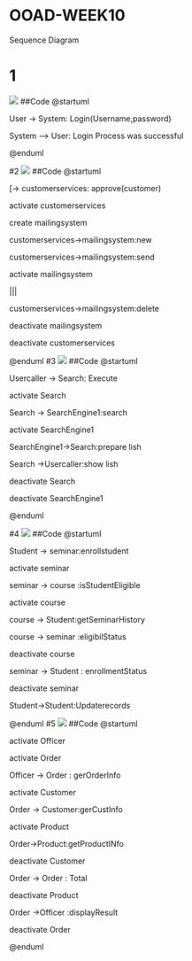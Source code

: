 # OOAD-WEEK10
Sequence Diagram

# 1
![](http://www.plantuml.com/plantuml/img/SoWkIImgAStDuU8ABKujKj2rKmYkB2v9pRLIyCbFpypJ08dc9UQcwXGa5XUNvnUbQ79nGLGew08LWwIXIXK2YlAJKukB5SeJYnMAIvD1xBHIeC5S3gbvAI0h0000)
##Code
@startuml

User -> System: Login(Username,password)

System --> User: Login Process was successful

@enduml

#2
![](http://www.plantuml.com/plantuml/img/XP0n2iCm34LtdI9ZEsHhbmmXz-Wax4yns4wG59U23zzaA6qQIkRt-0zfK6EnEKMwjNtZPhKnGHHIWeDs3K-JZ0MdDpaJEmk53JkPo0bMa3Z4aE_wL4EYNwtjDxpBU10TMehiF-bjeTRBjTR32Oy80tdycVa2kzE69RyywGK0)
##Code
@startuml

[-> customerservices: approve(customer)

activate customerservices

create mailingsystem

customerservices->mailingsystem:new

customerservices->mailingsystem:send

activate mailingsystem

|||

customerservices->mailingsystem:delete

deactivate mailingsystem

deactivate customerservices

@enduml
#3
![](http://www.plantuml.com/plantuml/img/SoWkIImgAStDuGejJYrAJip9IIrIqBLJ24vDB4hEi59mhKXDBYr9LU1AJ2x9B4i4iY0oN10AeTGrBpqpBzNGgXWYZQOSAik5mjErWzfIK9HQa5YKgf2JMPp1XJ0PuIAhuepySeXqIYgwIp14O9OvfEQb07q60000)
##Code
@startuml

Usercaller -> Search: Execute 

activate Search

Search -> SearchEngine1:search

activate SearchEngine1

SearchEngine1->Search:prepare lish

Search ->Usercaller:show lish

deactivate Search

deactivate SearchEngine1

@enduml

#4
![](http://www.plantuml.com/plantuml/img/PP1D2WCX38Ntdi8Bp0LS3BCfT2yzWDKm1FmfIIpqzhMZqg5T1NdVUybpOt4aDKLbfGR8efTLCoJCZWnaAZ5o5vJpWaydC6KrviVXIoK6RP17p2NYZlS8NrT7r22RPv1c1x4zwOeiXLudPgumSEHXjEAaiWhmctiwPZOnkXT8xV7lcoq6lQppdjiZD9t05mgiDiYXVSyR)
##Code
@startuml

Student -> seminar:enrollstudent

activate seminar

seminar -> course :isStudentEligible

activate course

course -> Student:getSeminarHistory

course -> seminar :eligibilStatus

deactivate course

seminar -> Student : enrollmentStatus

deactivate seminar

Student->Student:Updaterecords

@enduml
#5
![](http://www.plantuml.com/plantuml/img/PP1D2iCW48NtFOKNo0LSX41NsQIbz0BYZ44miUXOwEqpYKeCtRrvV6_-XaWgK5hSJMcoNqKe7iPOZQ4n0d1PRD7rsH1Ip1WEEQx6d_WzHVBBdZWmvgiZER3hA_yC7fAcZ7TzAPcb8iU9SS3_0UU4kj7Rat8jUsdEPBr2WeqVftulZCbHcyZN3hW2VsK3)
##Code
@startuml

activate Officer

activate Order

Officer -> Order : gerOrderInfo

activate Customer

Order -> Customer:gerCustInfo

activate Product

Order->Product:getProductINfo

deactivate Customer

Order -> Order : Total

deactivate Product

Order ->Officer :displayResult

deactivate Order

@enduml

